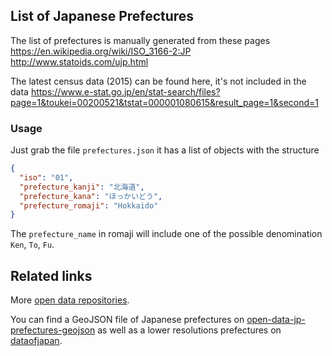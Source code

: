 ## List of Japanese Prefectures

The list of prefectures is manually generated from these pages
https://en.wikipedia.org/wiki/ISO_3166-2:JP
http://www.statoids.com/ujp.html

The latest census data (2015) can be found here, it's not included in the data
https://www.e-stat.go.jp/en/stat-search/files?page=1&toukei=00200521&tstat=000001080615&result_page=1&second=1


### Usage

Just grab the file `prefectures.json` it has a list of objects with the structure

```json
{
  "iso": "01",
  "prefecture_kanji": "北海道",
  "prefecture_kana": "ほっかいどう",
  "prefecture_romaji": "Hokkaido"
}
```

The `prefecture_name` in romaji will include one of the possible denomination `Ken`, `To`, `Fu`.

## Related links

More [open data repositories](https://github.com/piuccio?utf8=%E2%9C%93&tab=repositories&q=open-data-jp&type=&language=).

You can find a GeoJSON file of Japanese prefectures on [open-data-jp-prefectures-geojson](https://github.com/piuccio/open-data-jp-prefectures-geojson) as well as a lower resolutions prefectures on [dataofjapan](https://github.com/dataofjapan/land).
